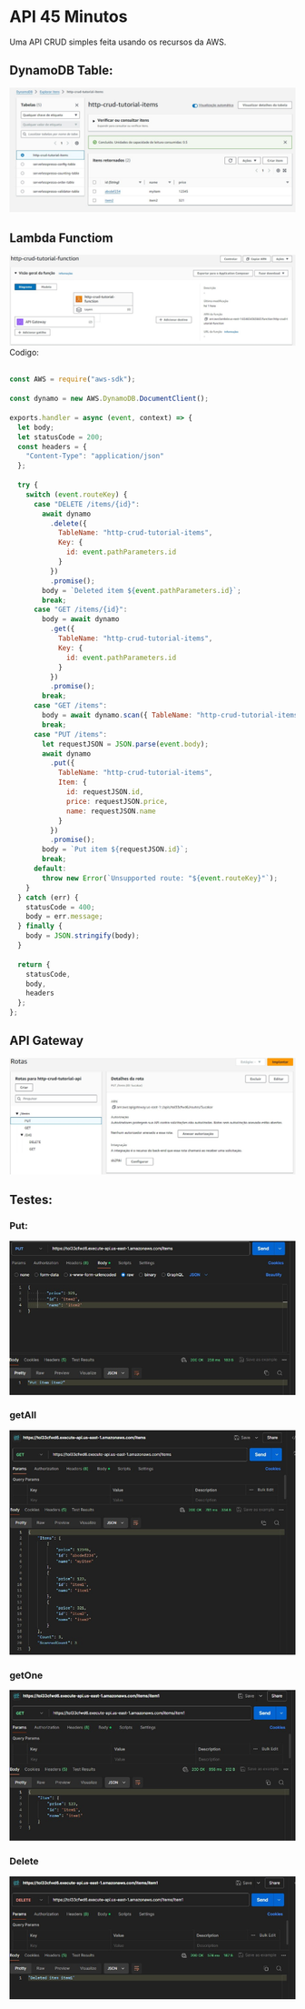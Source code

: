 # API 45 Minutos
Uma API CRUD simples feita usando os recursos da AWS.

## DynamoDB Table:
![DynamoDB Table](https://github.com/FelipeGraffunder/Estudos_Compass/blob/main/API_45Min/TableDynamo.jpg?raw=true)

## Lambda Functiom
![](https://github.com/FelipeGraffunder/Estudos_Compass/blob/main/API_45Min/LambdaFunction.jpg?raw=true)
Codigo:
``` JavaScript

const AWS = require("aws-sdk");

const dynamo = new AWS.DynamoDB.DocumentClient();

exports.handler = async (event, context) => {
  let body;
  let statusCode = 200;
  const headers = {
    "Content-Type": "application/json"
  };

  try {
    switch (event.routeKey) {
      case "DELETE /items/{id}":
        await dynamo
          .delete({
            TableName: "http-crud-tutorial-items",
            Key: {
              id: event.pathParameters.id
            }
          })
          .promise();
        body = `Deleted item ${event.pathParameters.id}`;
        break;
      case "GET /items/{id}":
        body = await dynamo
          .get({
            TableName: "http-crud-tutorial-items",
            Key: {
              id: event.pathParameters.id
            }
          })
          .promise();
        break;
      case "GET /items":
        body = await dynamo.scan({ TableName: "http-crud-tutorial-items" }).promise();
        break;
      case "PUT /items":
        let requestJSON = JSON.parse(event.body);
        await dynamo
          .put({
            TableName: "http-crud-tutorial-items",
            Item: {
              id: requestJSON.id,
              price: requestJSON.price,
              name: requestJSON.name
            }
          })
          .promise();
        body = `Put item ${requestJSON.id}`;
        break;
      default:
        throw new Error(`Unsupported route: "${event.routeKey}"`);
    }
  } catch (err) {
    statusCode = 400;
    body = err.message;
  } finally {
    body = JSON.stringify(body);
  }

  return {
    statusCode,
    body,
    headers
  };
};
```

## API Gateway

![Routes](https://github.com/FelipeGraffunder/Estudos_Compass/blob/main/API_45Min/ApiGateway_Routes.jpg?raw=true)

## Testes:

### Put:
![Put](https://github.com/FelipeGraffunder/Estudos_Compass/blob/main/API_45Min/Api_Put.jpg?raw=true)

### getAll
![GetAll](https://github.com/FelipeGraffunder/Estudos_Compass/blob/main/API_45Min/Api_GetAll.jpg?raw=true)

### getOne
![GetOne](https://github.com/FelipeGraffunder/Estudos_Compass/blob/main/API_45Min/Api_GetOne.jpg?raw=true)

### Delete
![Del](https://github.com/FelipeGraffunder/Estudos_Compass/blob/main/API_45Min/Api_Delete1.jpg?raw=true)